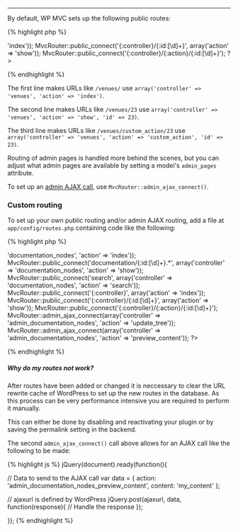 ---
By default, WP MVC sets up the following public routes:

{% highlight php %}
<?php
MvcRouter::public_connect('{:controller}', array('action' => 'index'));
MvcRouter::public_connect('{:controller}/{:id:[\d]+}', array('action' => 'show'));
MvcRouter::public_connect('{:controller}/{:action}/{:id:[\d]+}');
?>
{% endhighlight %}

The first line makes URLs like `/venues/` use `array('controller' => 'venues', 'action' => 'index')`.

The second line makes URLs like `/venues/23` use `array('controller' => 'venues', 'action' => 'show', 'id' => 23)`.

The third line makes URLs like `/venues/custom_action/23` use `array('controller' => 'venues', 'action' => 'custom_action', 'id' => 23)`.

Routing of admin pages is handled more behind the scenes, but you can adjust what admin pages are available by setting a model's `admin_pages` attribute.

To set up an [admin AJAX call](http://codex.wordpress.org/AJAX_in_Plugins#Ajax_on_the_Administration_Side), use `MvcRouter::admin_ajax_connect()`.

### Custom routing

To set up your own public routing and/or admin AJAX routing, add a file at `app/config/routes.php` containing code like the following:

{% highlight php %}
<?php

// app/config/routes.php

MvcRouter::public_connect('', array('controller' => 'documentation_nodes', 'action' => 'index'));
MvcRouter::public_connect('documentation/{:id:[\d]+}.*', array('controller' => 'documentation_nodes', 'action' => 'show'));
MvcRouter::public_connect('search', array('controller' => 'documentation_nodes', 'action' => 'search'));
MvcRouter::public_connect('{:controller}', array('action' => 'index'));
MvcRouter::public_connect('{:controller}/{:id:[\d]+}', array('action' => 'show'));
MvcRouter::public_connect('{:controller}/{:action}/{:id:[\d]+}');

MvcRouter::admin_ajax_connect(array('controller' => 'admin_documentation_nodes', 'action' => 'update_tree'));
MvcRouter::admin_ajax_connect(array('controller' => 'admin_documentation_nodes', 'action' => 'preview_content'));

?>
{% endhighlight %}

<div class="note warning">
  <h5>Why do my routes not work?</h5>
  <p>After routes have been added or changed it is neccessary to clear the URL rewrite cache of WordPress to set up the new routes in the database. As this process can be very performance intensive you are required to perform it manually.</p>
  <p>This can either be done by disabling and reactivating your plugin or by saving the permalink setting in the backend.</p>
</div>

The second `admin_ajax_connect()` call above allows for an AJAX call like the following to be made:

{% highlight js %}
jQuery(document).ready(function(){
  
  // Data to send to the AJAX call
  var data = {
    action: 'admin_documentation_nodes_preview_content',
    content: 'my_content'
  };
  
  // ajaxurl is defined by WordPress
  jQuery.post(ajaxurl, data, function(response){
    // Handle the response
  });
  
});
{% endhighlight %}
